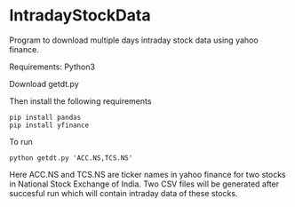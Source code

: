 # IntradayStockData
Program to download multiple days intraday stock data using yahoo finance.

Requirements:
Python3

Download getdt.py

Then install the following requirements 
```
pip install pandas
pip install yfinance
```

To run

```
python getdt.py 'ACC.NS,TCS.NS' 
```

Here ACC.NS and TCS.NS are ticker names in yahoo finance for two stocks in National Stock Exchange of India. Two CSV files will be generated after
succesful run which will contain intraday data of these stocks.
